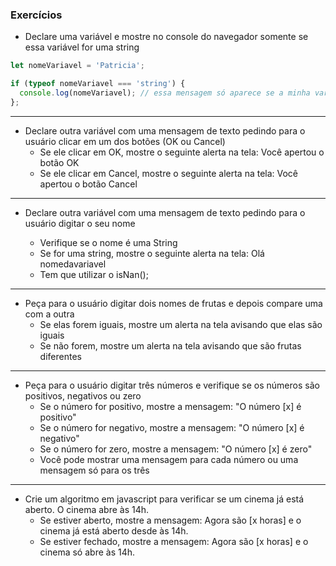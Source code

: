 ### Exercícios

* Declare uma variável e mostre no console do navegador somente se essa variável for uma string

```js
let nomeVariavel = 'Patricia';

if (typeof nomeVariavel === 'string') {
  console.log(nomeVariavel); // essa mensagem só aparece se a minha variável for do tipo string
};
```

***

* Declare outra variável com uma mensagem de texto pedindo para o usuário clicar em um dos botões (OK ou Cancel)
  - Se ele clicar em OK, mostre o seguinte alerta na tela: Você apertou o botão OK
  - Se ele clicar em Cancel, mostre o seguinte alerta na tela: Você apertou o botão Cancel

***

* Declare outra variável com uma mensagem de texto pedindo para o usuário digitar o seu nome
  - Verifique se o nome é uma String
  - Se for uma string, mostre o seguinte alerta na tela: Olá nomedavariavel

  * Tem que utilizar o isNan();

***

* Peça para o usuário digitar dois nomes de frutas e depois compare uma com a outra
  - Se elas forem iguais, mostre um alerta na tela avisando que elas são iguais
  - Se não forem, mostre um alerta na tela avisando que são frutas diferentes

***

* Peça para o usuário digitar três números e verifique se os números são positivos, negativos ou zero
  - Se o número for positivo, mostre a mensagem: "O número [x] é positivo"
  - Se o número for negativo, mostre a mensagem: "O número [x] é negativo"
  - Se o número for zero, mostre a mensagem: "O número [x] é zero"
  - Você pode mostrar uma mensagem para cada número ou uma mensagem só para os três

***

* Crie um algoritmo em javascript para verificar se um cinema já está aberto. O cinema abre às 14h.
  - Se estiver aberto, mostre a mensagem: Agora são [x horas] e o cinema já está aberto desde às 14h.
  - Se estiver fechado, mostre a mensagem: Agora são [x horas] e o cinema só abre às 14h.
